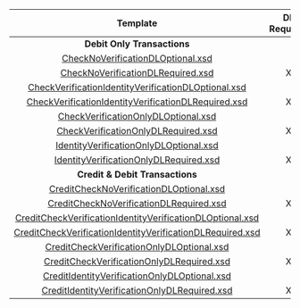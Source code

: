 |                          Template                          | DL  Required  | Verify  Check  | Verify  ID  | Certification Terminal ID  |
|:----------------------------------------------------------:|:-------------:|:--------------:|:-----------:|:--------------------------:|
|                 **Debit Only Transactions**                  |               |                |             |                            |
| [CheckNoVerificationDLOptional.xsd](CheckNoVerificationDLOptional.xsd)                          |               |                |             |            1010            |
| [CheckNoVerificationDLRequired.xsd](CheckNoVerificationDLRequired.xsd)                          |       X       |                |             |            1011            |
| [CheckVerificationIdentityVerificationDLOptional.xsd](CheckVerificationIdentityVerificationDLOptional.xsd)        |               |       X        |      X      |            1012            |
| [CheckVerificationIdentityVerificationDLRequired.xsd](CheckVerificationIdentityVerificationDLRequired.xsd)        |       X       |       X        |      X      |            1013            |
| [CheckVerificationOnlyDLOptional.xsd](CheckVerificationOnlyDLOptional.xsd)                        |               |       X        |             |            1014            |
| [CheckVerificationOnlyDLRequired.xsd](CheckVerificationOnlyDLRequired.xsd)                        |       X       |       X        |             |            1015            |
| [IdentityVerificationOnlyDLOptional.xsd](IdentityVerificationOnlyDLOptional.xsd)                     |               |                |      X      |            1016            |
| [IdentityVerificationOnlyDLRequired.xsd](IdentityVerificationOnlyDLRequired.xsd)                     |       X       |                |      X      |            1017            |
|               **Credit & Debit Transactions**                |               |                |             |                            |
| [CreditCheckNoVerificationDLOptional.xsd](CreditCheckNoVerificationDLOptional.xsd)                    |               |                |             |            1810            |
| [CreditCheckNoVerificationDLRequired.xsd](CreditCheckNoVerificationDLRequired.xsd)                    |       X       |                |             |            1811            |
| [CreditCheckVerificationIdentityVerificationDLOptional.xsd](CreditCheckVerificationIdentityVerificationDLOptional.xsd)  |               |       X        |      X      |            1812            |
| [CreditCheckVerificationIdentityVerificationDLRequired.xsd](CreditCheckVerificationIdentityVerificationDLRequired.xsd)  |       X       |       X        |      X      |            1813            |
| [CreditCheckVerificationOnlyDLOptional.xsd](CreditCheckVerificationOnlyDLOptional.xsd)                  |               |       X        |             |            1814            |
| [CreditCheckVerificationOnlyDLRequired.xsd](CreditCheckVerificationOnlyDLRequired.xsd)                  |       X       |       X        |             |            1815            |
| [CreditIdentityVerificationOnlyDLOptional.xsd](CreditIdentityVerificationOnlyDLOptional.xsd)               |               |                |      X      |            1816            |
| [CreditIdentityVerificationOnlyDLRequired.xsd](CreditIdentityVerificationOnlyDLRequired.xsd)               |       X       |                |      X      |            1817            |
